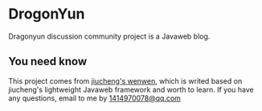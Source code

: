 # DrogonYun
Dragonyun discussion community project is a Javaweb blog.

## You need know
This project comes from [jiucheng's wenwen](http://git.oschina.net/jiucheng_org/wenwen/), which is writed based on jiucheng's lightweight Javaweb framework and worth to learn. If you have any questions, email to me by 1414970078@qq.com
